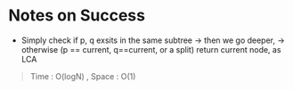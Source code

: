 # Notes on Success
+ Simply check if p, q exsits in the same subtree
  -> then we go deeper,
  -> otherwise (p == current, q==current, or a split)
    return current node, as LCA

> Time : O(logN) , Space : O(1)
